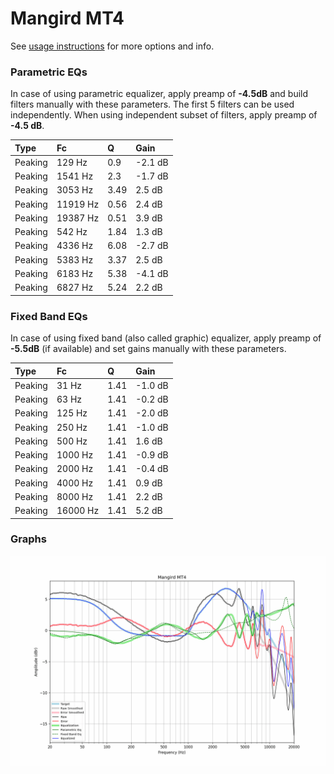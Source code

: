 # Mangird MT4
See [usage instructions](https://github.com/jaakkopasanen/AutoEq#usage) for more options and info.

### Parametric EQs
In case of using parametric equalizer, apply preamp of **-4.5dB** and build filters manually
with these parameters. The first 5 filters can be used independently.
When using independent subset of filters, apply preamp of **-4.5 dB**.

| Type    | Fc       |    Q | Gain    |
|:--------|:---------|:-----|:--------|
| Peaking | 129 Hz   | 0.9  | -2.1 dB |
| Peaking | 1541 Hz  | 2.3  | -1.7 dB |
| Peaking | 3053 Hz  | 3.49 | 2.5 dB  |
| Peaking | 11919 Hz | 0.56 | 2.4 dB  |
| Peaking | 19387 Hz | 0.51 | 3.9 dB  |
| Peaking | 542 Hz   | 1.84 | 1.3 dB  |
| Peaking | 4336 Hz  | 6.08 | -2.7 dB |
| Peaking | 5383 Hz  | 3.37 | 2.5 dB  |
| Peaking | 6183 Hz  | 5.38 | -4.1 dB |
| Peaking | 6827 Hz  | 5.24 | 2.2 dB  |

### Fixed Band EQs
In case of using fixed band (also called graphic) equalizer, apply preamp of **-5.5dB**
(if available) and set gains manually with these parameters.

| Type    | Fc       |    Q | Gain    |
|:--------|:---------|:-----|:--------|
| Peaking | 31 Hz    | 1.41 | -1.0 dB |
| Peaking | 63 Hz    | 1.41 | -0.2 dB |
| Peaking | 125 Hz   | 1.41 | -2.0 dB |
| Peaking | 250 Hz   | 1.41 | -1.0 dB |
| Peaking | 500 Hz   | 1.41 | 1.6 dB  |
| Peaking | 1000 Hz  | 1.41 | -0.9 dB |
| Peaking | 2000 Hz  | 1.41 | -0.4 dB |
| Peaking | 4000 Hz  | 1.41 | 0.9 dB  |
| Peaking | 8000 Hz  | 1.41 | 2.2 dB  |
| Peaking | 16000 Hz | 1.41 | 5.2 dB  |

### Graphs
![](./Mangird%20MT4.png)